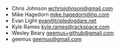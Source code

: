 * Chris Johnson <wchrisjohnson@gmail.com>
* Mike Hagedorn <mike.hagedorn@hp.com>
* Evan Light <evan@tripledogdare.net>
* Kyle Rames <kyle.rames@rackspace.com>
* Wesley Beary <geemus+github@gmail.com>
* geemus <geemus@gmail.com>